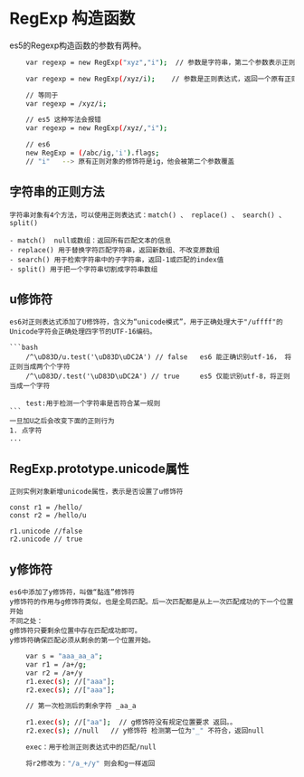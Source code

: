 
# RegExp 构造函数

es5的Regexp构造函数的参数有两种。

```bash
    var regexp = new RegExp("xyz","i");  // 参数是字符串，第二个参数表示正则表达式的修饰符

    var regexp = new RegExp(/xyz/i);    // 参数是正则表达式，返回一个原有正则表达式的拷贝

    // 等同于
    var regexp = /xyz/i;

    // es5 这种写法会报错
    var regexp = new RegExp(/xyz/,"i");

    // es6 
    new RegExp = (/abc/ig,'i').flags;
    // "i"   --> 原有正则对象的修饰符是ig，他会被第二个参数覆盖 
```

## 字符串的正则方法
    字符串对象有4个方法，可以使用正则表达式：match() 、 replace() 、 search() 、split()

    - match()  null或数组：返回所有匹配文本的信息
    - replace() 用于替换字符匹配字符串，返回新数组、不改变原数组
    - search() 用于检索字符串中的子字符串，返回-1或匹配的index值
    - split() 用于把一个字符串切割成字符串数组

## u修饰符
    es6对正则表达式添加了U修饰符，含义为“unicode模式”，用于正确处理大于"/uffff"的Unicode字符会正确处理四字节的UTF-16编码。

    ```bash
        /^\uD83D/u.test('\uD83D\uDC2A') // false   es6 能正确识别utf-16， 将正则当成两个个字符
        /^\uD83D/.test('\uD83D\uDC2A') // true     es5 仅能识别utf-8，将正则当成一个字符

        test:用于检测一个字符串是否符合某一规则
    ```
    一旦加U之后会改变下面的正则行为
    1. 点字符
    ...

## RegExp.prototype.unicode属性
    正则实例对象新增unicode属性，表示是否设置了u修饰符

    const r1 = /hello/
    const r2 = /hello/u

    r1.unicode //false
    r2.unicode // true

## y修饰符
    es6中添加了y修饰符，叫做“黏连”修饰符
    y修饰符的作用与g修饰符类似，也是全局匹配。后一次匹配都是从上一次匹配成功的下一个位置开始
    不同之处：
    g修饰符只要剩余位置中存在匹配成功即可。
    y修饰符确保匹配必须从剩余的第一个位置开始。

```bash
    var s = "aaa_aa_a";
    var r1 = /a+/g;
    var r2 = /a+/y
    r1.exec(s); //["aaa"];
    r2.exec(s); //["aaa"];

    // 第一次检测后的剩余字符 _aa_a

    r1.exec(s); //["aa"];  // g修饰符没有规定位置要求 返回。。
    r2.exec(s); //null   // y修饰符 检测第一位为"_" 不符合，返回null

    exec：用于检测正则表达式中的匹配/null

    将r2修改为："/a_+/y" 则会和g一样返回
```








